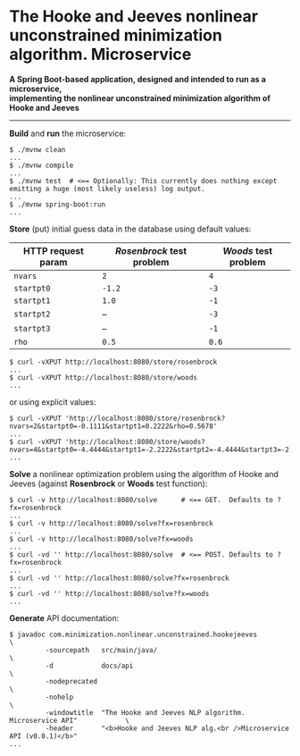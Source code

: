 # The Hooke and Jeeves nonlinear unconstrained minimization algorithm. Microservice

**A Spring Boot-based application, designed and intended to run as a microservice,
<br />implementing the nonlinear unconstrained minimization algorithm of Hooke and Jeeves**

---

**Build** and **run** the microservice:

```
$ ./mvnw clean
...
$ ./mvnw compile
...
$ ./mvnw test  # <== Optionally: This currently does nothing except emitting a huge (most likely useless) log output.
...
$ ./mvnw spring-boot:run
...
```

**Store** (put) initial guess data in the database using default values:

HTTP request param | *Rosenbrock* test problem | *Woods* test problem
------------------ | ------------------------- | --------------------
`nvars`            |  `2`                      |  `4`
`startpt0`         | `-1.2`                    | `-3`
`startpt1`         |  `1.0`                    | `-1`
`startpt2`         | &ndash;                   | `-3`
`startpt3`         | &ndash;                   | `-1`
`rho`              |  `0.5`                    |  `0.6`

```
$ curl -vXPUT http://localhost:8080/store/rosenbrock
...
$ curl -vXPUT http://localhost:8080/store/woods
...
```

or using explicit values:

```
$ curl -vXPUT 'http://localhost:8080/store/rosenbrock?nvars=2&startpt0=-0.1111&startpt1=0.2222&rho=0.5678'
...
$ curl -vXPUT 'http://localhost:8080/store/woods?nvars=4&startpt0=-4.4444&startpt1=-2.2222&startpt2=-4.4444&startpt3=-2.2222&rho=0.6789'
...
```

**Solve** a nonlinear optimization problem using the algorithm of Hooke and Jeeves (against **Rosenbrock** or **Woods** test function):

```
$ curl -v http://localhost:8080/solve      # <== GET.  Defaults to ?fx=rosenbrock
...
$ curl -v http://localhost:8080/solve?fx=rosenbrock
...
$ curl -v http://localhost:8080/solve?fx=woods
...
$ curl -vd '' http://localhost:8080/solve  # <== POST. Defaults to ?fx=rosenbrock
...
$ curl -vd '' http://localhost:8080/solve?fx=rosenbrock
...
$ curl -vd '' http://localhost:8080/solve?fx=woods
...
```

**Generate** API documentation:

```
$ javadoc com.minimization.nonlinear.unconstrained.hookejeeves                           \
         -sourcepath   src/main/java/                                                    \
         -d            docs/api                                                          \
         -nodeprecated                                                                   \
         -nohelp                                                                         \
         -windowtitle  "The Hooke and Jeeves NLP algorithm. Microservice API"            \
         -header       "<b>Hooke and Jeeves NLP alg.<br />Microservice API (v0.0.1)</b>"
...
```
